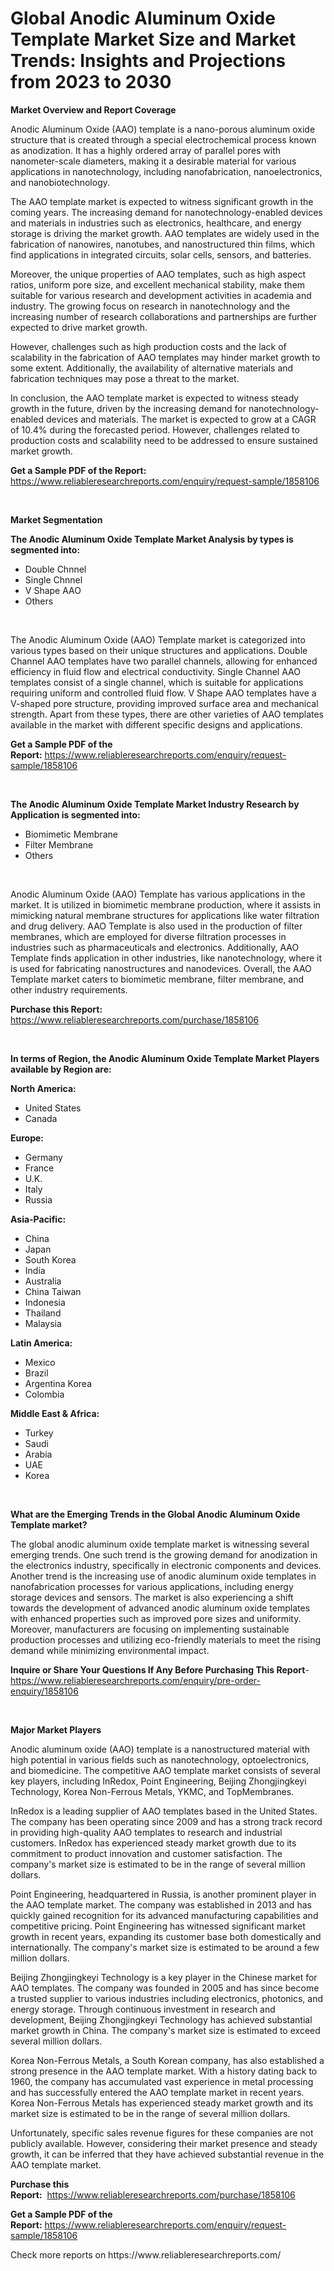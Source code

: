 <p><h1>Global Anodic Aluminum Oxide Template Market Size and Market Trends: Insights and Projections from 2023 to 2030</h1></p><p><strong>Market Overview and Report Coverage</strong></p>
<p><p>Anodic Aluminum Oxide (AAO) template is a nano-porous aluminum oxide structure that is created through a special electrochemical process known as anodization. It has a highly ordered array of parallel pores with nanometer-scale diameters, making it a desirable material for various applications in nanotechnology, including nanofabrication, nanoelectronics, and nanobiotechnology.</p><p>The AAO template market is expected to witness significant growth in the coming years. The increasing demand for nanotechnology-enabled devices and materials in industries such as electronics, healthcare, and energy storage is driving the market growth. AAO templates are widely used in the fabrication of nanowires, nanotubes, and nanostructured thin films, which find applications in integrated circuits, solar cells, sensors, and batteries.</p><p>Moreover, the unique properties of AAO templates, such as high aspect ratios, uniform pore size, and excellent mechanical stability, make them suitable for various research and development activities in academia and industry. The growing focus on research in nanotechnology and the increasing number of research collaborations and partnerships are further expected to drive market growth.</p><p>However, challenges such as high production costs and the lack of scalability in the fabrication of AAO templates may hinder market growth to some extent. Additionally, the availability of alternative materials and fabrication techniques may pose a threat to the market.</p><p>In conclusion, the AAO template market is expected to witness steady growth in the future, driven by the increasing demand for nanotechnology-enabled devices and materials. The market is expected to grow at a CAGR of 10.4% during the forecasted period. However, challenges related to production costs and scalability need to be addressed to ensure sustained market growth.</p></p>
<p><strong>Get a Sample PDF of the Report:</strong> <a href="https://www.reliableresearchreports.com/enquiry/request-sample/1858106">https://www.reliableresearchreports.com/enquiry/request-sample/1858106</a></p>
<p>&nbsp;</p>
<p><strong>Market Segmentation</strong></p>
<p><strong>The Anodic Aluminum Oxide Template Market Analysis by types is segmented into:</strong></p>
<p><ul><li>Double Chnnel</li><li>Single Chnnel</li><li>V Shape AAO</li><li>Others</li></ul></p>
<p>&nbsp;</p>
<p><p>The Anodic Aluminum Oxide (AAO) Template market is categorized into various types based on their unique structures and applications. Double Channel AAO templates have two parallel channels, allowing for enhanced efficiency in fluid flow and electrical conductivity. Single Channel AAO templates consist of a single channel, which is suitable for applications requiring uniform and controlled fluid flow. V Shape AAO templates have a V-shaped pore structure, providing improved surface area and mechanical strength. Apart from these types, there are other varieties of AAO templates available in the market with different specific designs and applications.</p></p>
<p><strong>Get a Sample PDF of the Report:</strong>&nbsp;<a href="https://www.reliableresearchreports.com/enquiry/request-sample/1858106">https://www.reliableresearchreports.com/enquiry/request-sample/1858106</a></p>
<p>&nbsp;</p>
<p><strong>The Anodic Aluminum Oxide Template Market Industry Research by Application is segmented into:</strong></p>
<p><ul><li>Biomimetic Membrane</li><li>Filter Membrane</li><li>Others</li></ul></p>
<p>&nbsp;</p>
<p><p>Anodic Aluminum Oxide (AAO) Template has various applications in the market. It is utilized in biomimetic membrane production, where it assists in mimicking natural membrane structures for applications like water filtration and drug delivery. AAO Template is also used in the production of filter membranes, which are employed for diverse filtration processes in industries such as pharmaceuticals and electronics. Additionally, AAO Template finds application in other industries, like nanotechnology, where it is used for fabricating nanostructures and nanodevices. Overall, the AAO Template market caters to biomimetic membrane, filter membrane, and other industry requirements.</p></p>
<p><strong>Purchase this Report:</strong>&nbsp; <a href="https://www.reliableresearchreports.com/purchase/1858106">https://www.reliableresearchreports.com/purchase/1858106</a></p>
<p>&nbsp;</p>
<p><strong>In terms of Region, the Anodic Aluminum Oxide Template Market Players available by Region are:</strong></p>
<p>
    <p> <strong> North America: </strong>
        <ul>
            <li>United States</li>
            <li>Canada</li>
        </ul>
        </p> 
    <p> <strong> Europe: </strong>
        <ul>
            <li>Germany</li>
            <li>France</li>
            <li>U.K.</li>
            <li>Italy</li>
            <li>Russia</li>
        </ul>
        </p> 
    <p> <strong> Asia-Pacific: </strong>
        <ul>
            <li>China</li>
            <li>Japan</li>
            <li>South Korea</li>
            <li>India</li>
            <li>Australia</li>
            <li>China Taiwan</li>
            <li>Indonesia</li>
            <li>Thailand</li>
            <li>Malaysia</li>
        </ul>
        </p> 
    <p> <strong> Latin America: </strong>
        <ul>
            <li>Mexico</li>
            <li>Brazil</li>
            <li>Argentina Korea</li>
            <li>Colombia</li>
        </ul>
        </p> 
    <p> <strong> Middle East & Africa: </strong>
        <ul>
            <li>Turkey</li>
            <li>Saudi</li>
            <li>Arabia</li>
            <li>UAE</li>
            <li>Korea</li>
        </ul>
    </p>
    </p>
<p>&nbsp;</p>
<p><strong>What are the Emerging Trends in the Global Anodic Aluminum Oxide Template market?</strong></p>
<p><p>The global anodic aluminum oxide template market is witnessing several emerging trends. One such trend is the growing demand for anodization in the electronics industry, specifically in electronic components and devices. Another trend is the increasing use of anodic aluminum oxide templates in nanofabrication processes for various applications, including energy storage devices and sensors. The market is also experiencing a shift towards the development of advanced anodic aluminum oxide templates with enhanced properties such as improved pore sizes and uniformity. Moreover, manufacturers are focusing on implementing sustainable production processes and utilizing eco-friendly materials to meet the rising demand while minimizing environmental impact.</p></p>
<p><strong>Inquire or Share Your Questions If Any Before Purchasing This Report</strong>- <a href="https://www.reliableresearchreports.com/enquiry/pre-order-enquiry/1858106">https://www.reliableresearchreports.com/enquiry/pre-order-enquiry/1858106</a></p>
<p>&nbsp;</p>
<p><strong>Major Market Players</strong></p>
<p><p>Anodic aluminum oxide (AAO) template is a nanostructured material with high potential in various fields such as nanotechnology, optoelectronics, and biomedicine. The competitive AAO template market consists of several key players, including InRedox, Point Engineering, Beijing Zhongjingkeyi Technology, Korea Non-Ferrous Metals, YKMC, and TopMembranes. </p><p>InRedox is a leading supplier of AAO templates based in the United States. The company has been operating since 2009 and has a strong track record in providing high-quality AAO templates to research and industrial customers. InRedox has experienced steady market growth due to its commitment to product innovation and customer satisfaction. The company's market size is estimated to be in the range of several million dollars.</p><p>Point Engineering, headquartered in Russia, is another prominent player in the AAO template market. The company was established in 2013 and has quickly gained recognition for its advanced manufacturing capabilities and competitive pricing. Point Engineering has witnessed significant market growth in recent years, expanding its customer base both domestically and internationally. The company's market size is estimated to be around a few million dollars.</p><p>Beijing Zhongjingkeyi Technology is a key player in the Chinese market for AAO templates. The company was founded in 2005 and has since become a trusted supplier to various industries including electronics, photonics, and energy storage. Through continuous investment in research and development, Beijing Zhongjingkeyi Technology has achieved substantial market growth in China. The company's market size is estimated to exceed several million dollars.</p><p>Korea Non-Ferrous Metals, a South Korean company, has also established a strong presence in the AAO template market. With a history dating back to 1960, the company has accumulated vast experience in metal processing and has successfully entered the AAO template market in recent years. Korea Non-Ferrous Metals has experienced steady market growth and its market size is estimated to be in the range of several million dollars.</p><p>Unfortunately, specific sales revenue figures for these companies are not publicly available. However, considering their market presence and steady growth, it can be inferred that they have achieved substantial revenue in the AAO template market.</p></p>
<p><strong>Purchase this Report:</strong>&nbsp;&nbsp;<a href="https://www.reliableresearchreports.com/purchase/1858106">https://www.reliableresearchreports.com/purchase/1858106</a></p>
<p></p>
<p><strong>Get a Sample PDF of the Report:</strong>&nbsp;<a href="https://www.reliableresearchreports.com/enquiry/request-sample/1858106">https://www.reliableresearchreports.com/enquiry/request-sample/1858106</a></p>
<p>Check more reports on https://www.reliableresearchreports.com/</p>